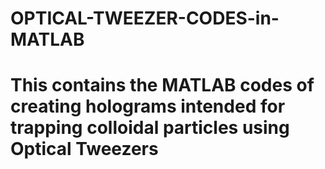 # OPTICAL-TWEEZER-CODES-in-MATLAB
# This contains the MATLAB codes of creating holograms intended for trapping colloidal particles using Optical Tweezers

